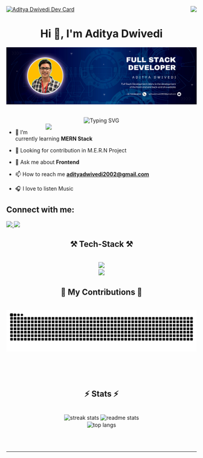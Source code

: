 
<p  align="top center">
 <a href="https://app.daily.dev/adityadwivedi"><img src="https://api.daily.dev/devcards/612db3c2a6bb4916824419a215f49bcd.png?r=xmo" width="260" alt="Aditya Dwivedi Dev Card"/></a>


<img align="right" src="https://komarev.com/ghpvc/?username=abhishekyadav001&style=for-the-badge"/>
<h1 align="center">Hi 👋, I'm Aditya Dwivedi</h1>

!['image of banner'](./Navy%20And%20White%20Geometric%20Technology%20%20LinkedIn%20Banner.png) <br><br>

<div style="text-align:center">
  <img src="https://readme-typing-svg.demolab.com?font=Fira+Code&weight=800&size=59&pause=1000&random=false&width=1200&height=100&lines=Full+Stack+Web+Developer;Frontend+Web+Developer" alt="Typing SVG">
</div>


<span>
<img align="right" width="400" src="https://camo.githubusercontent.com/20ba1b87416f6e74a4debebec7a695504eec286a3a0a082f8cc6063ab1353dbe/68747470733a2f2f6d69726f2e6d656469756d2e636f6d2f6d61782f313430302f302a4647443642557a7a5a7331564a4c75592e676966" />
</span>

- 🌱 I’m currently learning **MERN Stack**

- 👀 Looking for contribution in M.E.R.N Project

- 💬 Ask me about **Frontend**

- 📫 How to reach me **adityadwivedi2002@gmail.com**

- 🎧 I love to listen Music 

## Connect with me:
<div align="left"> 
  <a href="mailto:adityadwivedi2002@gmail.com">
    <img src="https://img.shields.io/badge/Gmail-333333?style=for-the-badge&logo=gmail&logoColor=red" />
  </a>
  <a href="https://www.linkedin.com/in/aditya-dwivedi-355258239/" target="_blank">
    <img src="https://img.shields.io/badge/LinkedIn-0077B5?style=for-the-badge&logo=linkedin&logoColor=white" target="_blank" />
  </a>
</div>


<h2 align="center">⚒️ Tech-Stack ⚒️</h2>
<br/>
<div align="center">
    <img src="https://skillicons.dev/icons?i=html,css,vscode,github,tailwind,git" /> <br>
    <img src="https://skillicons.dev/icons?i=javascript,react,bootstrap" /><br>
</div>

</p>

<div align="center">
  <h2>🐍 My Contributions 🐍</h2>
  <br>
  <img alt="snake eating my contributions" src="https://raw.githubusercontent.com/adityadwivedi2002/adityadwivedi2002/output/github-contribution-grid-snake.svg" />
  
  <br/><br/><br/>
</div>

<h2 align="center">⚡ Stats ⚡</h2>
<br>
<div align=center>
  <img width=390 src="https://github-readme-streak-stats-salesp07.vercel.app/?user=adityadwivedi2002&count_private=true&theme=react&border_radius=10" alt="streak stats"/>
  <img width=390 src="https://github-readme-stats-salesp07.vercel.app/api?username=adityadwivedi2002&count_private=true&show_icons=true&theme=react&rank_icon=github&border_radius=10" alt="readme stats" />
  <br/>
  <img width=325 align="center" src="https://github-readme-stats-salesp07.vercel.app/api/top-langs/?username=adityadwivedi2002&hide=HTML&langs_count=8&layout=compact&theme=react&border_radius=10&size_weight=0.5&count_weight=0.5&exclude_repo=github-readme-stats" alt="top langs" />
</div>

<br/><br/>

<hr/>

<br/>


